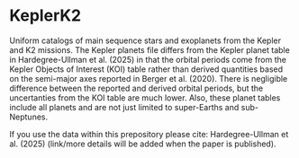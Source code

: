 # KeplerK2

Uniform catalogs of main sequence stars and exoplanets from the Kepler and K2 missions. The Kepler planets file differs from the Kepler planet table in Hardegree-Ullman et al. (2025) in that the orbital periods come from the Kepler Objects of Interest (KOI) table rather than derived quantities based on the semi-major axes reported in Berger et al. (2020). There is negligible difference between the reported and derived orbital periods, but the uncertanties from the KOI table are much lower. Also, these planet tables include all planets and are not just limited to super-Earths and sub-Neptunes.

If you use the data within this prepository please cite: Hardegree-Ullman et al. (2025) (link/more details will be added when the paper is published).
